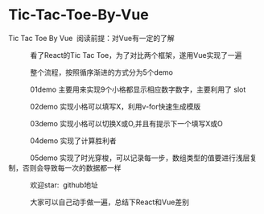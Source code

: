 # Tic-Tac-Toe-By-Vue
Tic Tac Toe By Vue
           阅读前提：对Vue有一定的了解

           看了React的Tic Tac Toe，为了对比两个框架，遂用Vue实现了一遍

           整个流程，按照循序渐进的方式分为5个demo

           01demo 主要用来实现9个小格都显示相应数字数字，主要利用了 slot

           02demo 实现小格可以填写X，利用v-for快速生成模版

           03demo 实现小格可以切换X或O,并且有提示下一个填写X或O

           04demo 实现了计算胜利者

           05demo 实现了时光穿梭，可以记录每一步，数组类型的值要进行浅层复制，否则会导致每一次的数据都一样

           欢迎star:  github地址

           大家可以自己动手做一遍，总结下React和Vue差别
